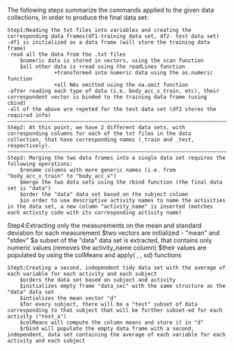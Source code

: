 The following steps summarize the commands applied to the given data collections, in order to produce the final data set:
~~~~~~~~~~~~~~~~~~~~~~~~~~~~~~~~~~~~~~~~~~~~~~~~~~~~~~~~~~~~~~~~~~~~~~~~~~~~~~~~~~~~~~~~~~~~~~~~~~~~~~~
Step1:Reading the txt files into variables and creating the corresponding data frames(df1-training data set, df2- test data set)
-df1 is initialized as a data frame (will store the training data frame)
-read all the data from the .txt files
	$numeric data is stored in vectors, using the scan function
	$all other data is +read using the readLines function
			   +transformed into numeric data using the as.numeric function
			   +all NAs omitted using the na.omit function
-after reading each type of data (i.e. body_acc_x_train, etc), their correspondent vector is binded to the training data frame (using cbind)
-all of the above are repeted for the test data set (df2 stores the required info)
~~~~~~~~~~~~~~~~~~~~~~~~~~~~~~~~~~~~~~~~~~~~~~~~~~~~~~~~~~~~~~~~~~~~~~~~~~~~~~~~~~~~~~~~~~~~~~~~~~~~~~
Step2: At this point, we have 2 different data sets, with corresponding columns for each of the txt files in the data collection, that have corresponding names (_train and _test, respectively).
~~~~~~~~~~~~~~~~~~~~~~~~~~~~~~~~~~~~~~~~~~~~~~~~~~~~~~~~~~~~~~~~~~~~~~~~~~~~~~~~~~~~~~~~~~~~~~~~~~~~~~
Step3: Merging the two data frames into a single data set requires the following operations:
	$rename columns with more generic names (i.e. from "body_acc_x_train" to "body_acc_x")
	$merge the two data sets using the rbind function (the final data set is "data")
	$order the "data" data set based on the subject column
	$in order to use descriptive activity names to name the activities in the data set, a new column "activity_name" is inserted (matches each activity code with its corresponding activity name)
~~~~~~~~~~~~~~~~~~~~~~~~~~~~~~~~~~~~~~~~~~~~~~~~~~~~~~~~~~~~~~~~~~~~~~~~~~~~~~~~~~~~~~~~~~~~~~~~~~~~~~~
Step4:Extracting only the measurements on the mean and standard deviation for each measurement
	$two vectors are initialized - "mean" and "stdev"
	$a subset of the "data" data set is extracted, that contains only numeric values (removes the activity_name column)
	$their values are populated by using the colMeans and apply( , , sd) functions
~~~~~~~~~~~~~~~~~~~~~~~~~~~~~~~~~~~~~~~~~~~~~~~~~~~~~~~~~~~~~~~~~~~~~~~~~~~~~~~~~~~~~~~~~~~~~~~~~~~~~~~
Step5:Creating a second, independent tidy data set with the average of each variable for each activity and each subject
	$orders the data set based on subject and activity
	$initializes empty frame "data_sec" with the same structure as the "data" data set
	$intializes the mean vector "d"
	$for every subject, there will be a "test" subset of data corresponding to that subject that will be further subset-ed for each activity ("test_a")
	$colMeans will compute the column means and store it in "d"
	$rbind will populate the empty data frame with a second, independent, data set containing the average of each variable for each activity and each subject


